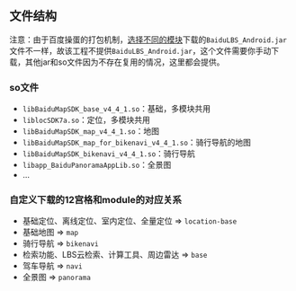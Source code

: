 
## 文件结构

注意：由于百度操蛋的打包机制，[选择不同的模块](http://lbsyun.baidu.com/sdk/download?selected=mapsdk_basicmap,mapsdk_searchfunction,mapsdk_lbscloudsearch,mapsdk_calculationtool,mapsdk_radar)下载的`BaiduLBS_Android.jar`文件不一样，故该工程不提供`BaiduLBS_Android.jar`，这个文件需要你手动下载，其他jar和so文件因为不存在复用的情况，这里都会提供。


### so文件

- `libBaiduMapSDK_base_v4_4_1.so`：基础，多模块共用
- `liblocSDK7a.so`：定位，多模块共用
- `libBaiduMapSDK_map_v4_4_1.so`：地图
- `libBaiduMapSDK_map_for_bikenavi_v4_4_1.so`：骑行导航的地图
- `libBaiduMapSDK_bikenavi_v4_4_1.so`：骑行导航
- `libapp_BaiduPanoramaAppLib.so`：全景图
- ...

### 自定义下载的12宫格和module的对应关系

- 基础定位、离线定位、室内定位、全量定位 => `location-base`
- 基础地图 => `map`
- 骑行导航 => `bikenavi`
- 检索功能、LBS云检索、计算工具、周边雷达 => `base`
- 驾车导航 => `navi`
- 全景图 => `panorama`